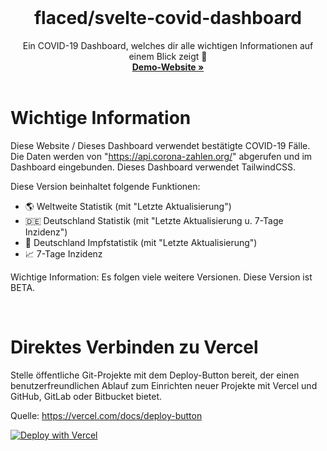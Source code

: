  <br />   
  <h1 align="center">flaced/svelte-covid-dashboard</h1>
  <p align="center">
    Ein COVID-19 Dashboard, welches dir alle wichtigen Informationen auf einem Blick zeigt 🦠
    <br />
    <a href="https://www.covid.flaced.de/"><strong>Demo-Website »</strong></a>
    <br />    <br /> 

<img src="https://media.discordapp.net/attachments/347072971590074380/909900385211269190/34334.png?width=1185&height=638" alt="" />
 
<h1>Wichtige Information</h1>

Diese Website / Dieses Dashboard verwendet bestätigte COVID-19 Fälle. Die Daten werden von "https://api.corona-zahlen.org/" abgerufen und im Dashboard eingebunden. Dieses Dashboard verwendet TailwindCSS.


Diese Version beinhaltet folgende Funktionen:

- 🌎 Weltweite Statistik (mit "Letzte Aktualisierung")
- 🇩🇪 Deutschland Statistik (mit "Letzte Aktualisierung u. 7-Tage Inzidenz")
- 💉 Deutschland Impfstatistik (mit "Letzte Aktualisierung")
- 📈 7-Tage Inzidenz

Wichtige Information: Es folgen viele weitere Versionen. Diese Version ist BETA.  
 
   <br /> 
 
<h1>Direktes Verbinden zu Vercel</h1>

Stelle öffentliche Git-Projekte mit dem Deploy-Button bereit, der einen benutzerfreundlichen Ablauf zum Einrichten neuer Projekte mit Vercel und GitHub, GitLab oder Bitbucket bietet.

Quelle: https://vercel.com/docs/deploy-button

[![Deploy with Vercel](https://vercel.com/button)](https://vercel.com/new/clone?repository-url=https://github.com/flaced/svelte-covid-dashboard)
